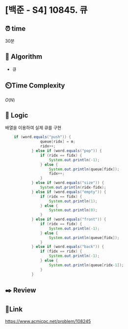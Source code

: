 # [백준 - S4] 10845. 큐

## ⏰ **time**

30분

## :pushpin: **Algorithm**

- 큐

## ⏲️**Time Complexity**

$O(N)$

## :round_pushpin: **Logic**

배열을 이용하여 실제 큐를 구현

```java
	if (word.equals("push")) {
				queue[ridx] = m;
				ridx++;
			} else if (word.equals("pop")) {
				if (ridx == fidx) {
					System.out.println(-1);
				} else {
					System.out.println(queue[fidx]);
					fidx++;
				}
			} else if (word.equals("size")) {
				System.out.println(ridx-fidx);
			} else if (word.equals("empty")) {
				if (ridx == fidx) {
					System.out.println(1);
				} else {
					System.out.println(0);
				}
			} else if (word.equals("front")) {
				if (ridx == fidx) {
					System.out.println(-1);
				} else {
					System.out.println(queue[fidx]);
				}
			} else if (word.equals("back")) {
				if (fidx == ridx) {
					System.out.println(-1);
				} else {
					System.out.println(queue[ridx-1]);
				}
			}
```

## :black_nib: **Review**



## 📡**Link**

https://www.acmicpc.net/problem/108245
